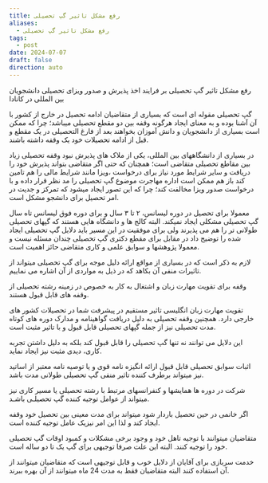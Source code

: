 ```yaml
---
title: رفع مشکل تاثیر گپ تحصیلی
aliases:
  - رفع مشکل تاثیر گپ تحصیلی
tags:
  - post
date: 2024-07-07
draft: false
direction: auto
---
```


رفع مشکل تاثیر گپ تحصیلی بر فرایند اخذ پذیرش و صدور ویزای تحصیلی دانشجویان بین المللی در کانادا

گپ تحصیلی مقوله ای است که بسیاری از متقاضیان ادامه تحصیل در خارج از کشور با آن آشنا بوده و به معنای ایجاد هرگونه وقفه بین دو مقطع تحصیلی میباشد؛ چرا که ممکن است بسیاری از دانشجویان و دانش آموزان بخواهند بعد از فارغ التحصیلی در یک مقطع و قبل از ادامه تحصیلات خود یک وقفه داشته باشند.

در بسیاری از دانشگاههای بین المللی، یکی از ملاک های پذیرش نبود وقفه تحصیلی زیاد بین مقاطع تحصیلی متقاضی است؛ همچنان که حتی اگر متقاضی بتواند پذیرش خود را دریافت و سایر شرایط مورد نیاز برای درخواست ،ویزا مانند شرایط مالی را هم تامین کند باز هم ممکن است اداره مهاجرت موضوع گپ تحصیلی را مد نظر قرار داده و با درخواست صدور ویزا مخالفت کند؛ چرا که این تصور ایجاد میشود که تمرکز و جدیت در امر تحصیل برای دانشجو مشکل است.

معمولا برای تحصیل در دوره لیسانس، ۲ تا ۳ سال و برای دوره فوق لیسانس تاه سال گپ تحصیلی مشکلی ایجاد نمیکند. البته کالج ها و دانشگاه هایی هستند که گپهای تحصیلی طولانی تر را هم می پذیرند ولی برای موفقیت در این مسیر باید دلایل گپ تحصیلی ایجاد شده را توضیح داد در مقابل برای مقطع دکتری گپ تحصیلی چندان مسئله نیست و معمولا پژوهشها و سوابق علمی و کاری متقاضی حائز اهمیت است.

لازم به ذکر است که در بسیاری از مواقع ارائه دلیل موجه برای گپ تحصیلی میتواند از تاثیرات منفی آن بکاهد که در ذیل به مواردی از آن اشاره می نماییم. 

وقفه برای تقویت مهارت زبان و اشتغال به کار به خصوص در زمینه رشته تحصیلی از وقفه های قابل قبول هستند. 

تقویت مهارت زبان انگلیسی تاثیر مستقیم در پیشرفت شما در تحصیلات کشور های خارجی دارد. همچنین وقفه تحصیلی به دلیل دریافت گواهینامه و مدارک دوره های کوتاه مدت تحصیلی نیز از جمله گپهای تحصیلی قابل قبول و با تاثیر مثبت است. 

این دلایل می توانند نه تنها گپ تحصیلی را قابل قبول کند بلکه به دلیل داشتن تجربه کاری، دیدی مثبت نیز ایجاد نماید.

اثبات سوابق تحصیلی قابل قبول ارائه انگیزه نامه قوی و یا توصیه نامه معتبر از اساتید نیز میتواند برطرف کننده تاثیر منفی گپ تحصیلی طولانی مدت باشد. 

شرکت در دوره ها همایشها و کنفرانسهای مرتبط با رشته تحصیلی یا مسیر کاری نیز میتواند از عوامل توجیه کننده گپ تحصیلـی باشـد.

اگر خانمی در حین تحصیل باردار شود میتواند برای مدت معینی بین تحصیل خود وقفه ایجاد کند و لذا این امر نیزیک عامل توجیه کننده است.

متقاضیان میتوانند با توجیه تاهل خود و وجود برخی مشکلات و کمبود اوقات گپ تحصیلی خود را توجیه کنند. البته این علت صرفا توجیهی برای گپ یک تا دو ساله است. 

خدمت سربازی برای آقایان از دلایل خوب و قابل توجیهی است که متقاضیان میتوانند از آن استفاده کنند البته متقاضیان فقط به مدت 24 ماه میتوانند از آن بهره ببرند. 
